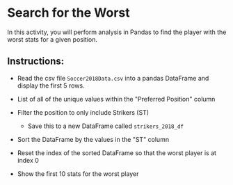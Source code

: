 # Search for the Worst

In this activity, you will perform analysis in Pandas to find the player with the worst stats for a given position.

## Instructions:

* Read the csv file `Soccer2018Data.csv` into a pandas DataFrame and display the first 5 rows.

* List of all of the unique values within the "Preferred Position" column

* Filter the position to only include Strikers (ST)

    * Save this to a new DataFrame called `strikers_2018_df`

* Sort the DataFrame by the values in the "ST" column

* Reset the index of the sorted DataFrame so that the worst player is at index 0

* Show the first 10 stats for the worst player